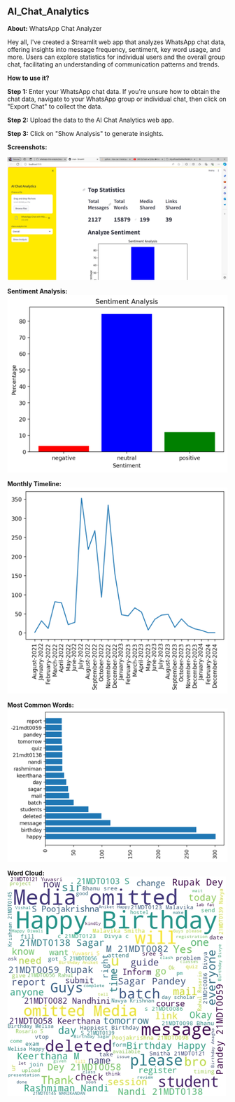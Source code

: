 ## AI_Chat_Analytics

**About:** WhatsApp Chat Analyzer

Hey all, I've created a Streamlit web app that analyzes WhatsApp chat data, offering insights into message frequency, sentiment, key word usage, and more. Users can explore statistics for individual users and the overall group chat, facilitating an understanding of communication patterns and trends.

**How to use it?**

**Step 1:** Enter your WhatsApp chat data. If you're unsure how to obtain the chat data, navigate to your WhatsApp group or individual chat, then click on "Export Chat" to collect the data.

**Step 2:** Upload the data to the AI Chat Analytics web app.

**Step 3:** Click on "Show Analysis" to generate insights.

**Screenshots:**

![Web app Screenshot](https://github.com/AI-With-Sajid/AI_Chat_Analytics/blob/main/ai_chat_analytics_web-app.png)

**Sentiment Analysis:**
![Sentiment Analysis](https://github.com/AI-With-Sajid/AI_Chat_Analytics/blob/main/sentiment_analysis.png)

**Monthly Timeline:**
![Monthly Timeline](https://github.com/AI-With-Sajid/AI_Chat_Analytics/blob/main/montly_time_line.png)

**Most Common Words:**
![Most Common Words](https://github.com/AI-With-Sajid/AI_Chat_Analytics/blob/main/most_common_word.png)

**Word Cloud:**
![Word Cloud](https://github.com/AI-With-Sajid/AI_Chat_Analytics/blob/main/word_cloud.jpg)
